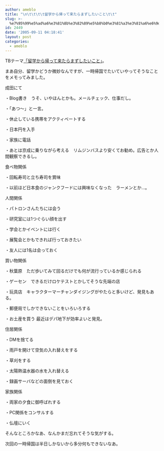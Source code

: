 ```yaml
---
author: ameblo
title: "\n\t\t\t\t留学から帰って来たらまずしたいこと\t\t"
slug: >-
  %e7%95%99%e5%ad%a6%e3%81%8b%e3%82%89%e5%b8%b0%e3%81%a3%e3%81%a6%e6%9d%a5%e3%81%9f%e3%82%89%e3%81%be%e3%81%9a%e3%81%97%e3%81%9f%e3%81%84%e3%81%93%e3%81%a8
id: 2449
date: '2005-09-11 04:18:41'
layout: post
categories:
  - ameblo
---
```


<span>TBテーマ[「留学から帰って来たらまずしたいこと」](http://ameblo.jp/trackback-abroad/entry-10004035843.html)。</span>

<span>まあ自分、留学かどうか微妙なんですが、一時帰国でたいていやってそうなことをメモってみました。</span>

<span></span>

<span></span>

<span>成田にて</span>

<span>・Blog書き　うそ、いやほんとかも。メールチェック、仕事だし。</span>

<span>・「あつ～」と一言。</span>

<span>・休止している携帯をアクティベートする</span>

<span>・日本円を入手</span>

<span>・家族に電話</span>

<span>・あとは京成に乗りながら考える　リムジンバスより安くてお勧め。広告とか人間観察できるし。</span>

<span></span>

<span></span>

<span>食べ物関係</span>

<span>・回転寿司と立ち寿司を賞味</span>

<span>・以前ほど日本食のジャンクフードには興味なくなった　ラーメンとか…。</span>

<span></span>

<span>人間関係</span>

<span>・パトロンさんたちには会う</span>

<span>・研究室には1つぐらい顔を出す</span>

 <span><span>・学会とかイベントには行く</span>

<span>・展覧会とかもできれば行っておきたい</span>

・友人には1名は会っておく

<span></span>

<span>買い物関係</span>

<span>・秋葉原　ただ歩いてみて回るだけでも何が流行っているか感じられる</span>

<span>・ゲーセン　できるだけロケテストとかしてそうな先端の店</span>

<span>・玩具店　キャラクターマーチャンダイジングがやたらと多いけど、発見もある。</span>

<span>・郵便局でしかできないことをいろいろする</span>

<span>・<span>お土産を買う</span></span> 最近はデパ地下が効率よいと発見。

<span></span>

<span></span>

<span>住居関係</span>

<span>・DMを捨てる</span>

<span>・雨戸を開けて空気の入れ替えをする</span>

<span>・草刈をする</span>

<span>・太陽熱温水器の水を入れ替える</span>

<span>・録画サーバなどの面倒を見ておく</span>

<span></span>

<span></span>

<span>家族関係</span>

<span>・両家の夕食に御呼ばれする</span>

<span>・PC関係をコンサルする</span>

<span>・仏壇にいく</span>

<span></span>

<span></span>

<span>そんなところかなあ、なんかまだ忘れてそうな気がする。</span>

<span></span>

次回の一時帰国は半日しかないから多分何もできないなあ。</span>